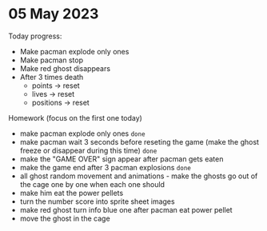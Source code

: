 # 05 May 2023

  Today progress:
  * Make pacman explode only ones
  * Make pacman stop
  * Make red ghost disappears
  * After 3 times death 
    * points -> reset
    * lives -> reset
    * positions -> reset



Homework (focus on the first one today)
  * make pacman explode only ones  `done`
  * make pacman wait 3 seconds before reseting the game (make the ghost freeze or disappear during this time)  `done`
  * make the "GAME OVER" sign appear after pacman gets eaten
  * make the game end after 3 pacman explosions `done`
  * all ghost random movement and animations - make the ghosts go out of the cage one by one when each one should
  * make him eat the power pellets 
  * turn the number score into sprite sheet images
  * make red ghost turn info blue one after pacman eat power pellet
  * move the ghost in the cage

  
